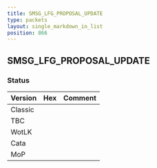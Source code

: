```yaml
---
title: SMSG_LFG_PROPOSAL_UPDATE
type: packets
layout: single_markdown_in_list
position: 866
---
```


## SMSG_LFG_PROPOSAL_UPDATE

### Status

Version | Hex | Comment
---------- | ---------- | ---------- 
Classic |  |  
TBC |  |  
WotLK |  |  
Cata |  |  
MoP |  |  
